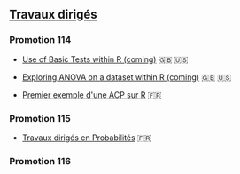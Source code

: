 ## [Travaux dirigés](./td-s.md)

### Promotion 114

- [Use of Basic Tests within R (coming)]() &#x1f1ec;&#x1f1e7; &#x1f1fa;&#x1f1f8;

- [Exploring ANOVA on a dataset within R (coming)]() &#x1f1ec;&#x1f1e7; &#x1f1fa;&#x1f1f8;

- [Premier exemple d'une ACP sur R](./td-lab/acp-ex-r.html) &#x1f1eb;&#x1f1f7;

### Promotion 115

- [Travaux dirigés en Probabilités](./td-lab/td-lab-proba.pdf) &#x1f1eb;&#x1f1f7;

### Promotion 116



